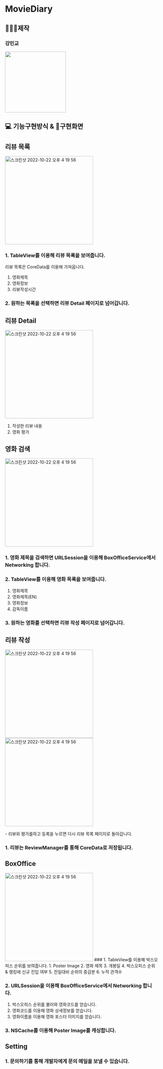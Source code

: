 # MovieDiary

## 👩🏻‍💻제작

### 강민교
<img src="https://user-images.githubusercontent.com/61138164/194685598-2fb5ef98-a001-44d2-b020-50554b1cf939.png" width="200" height="200"/></img>

## 💻 기능구현방식 & 📱구현화면

## 리뷰 목록
<img width="290" alt="스크린샷 2022-10-22 오후 4 19 56" src="https://user-images.githubusercontent.com/98341623/199761120-5b246dc7-ea18-4b19-8223-e3f65e51920d.PNG">

### 1. TableView를 이용해 리뷰 목록을 보여줍니다.
리뷰 목록은 CoreData를 이용해 가져옵니다.
1. 영화제목
2. 영화정보
3. 리뷰작성시간

### 2. 원하는 목록을 선택하면 리뷰 Detail 페이지로 넘어갑니다.

## 리뷰 Detail
<img width="290" alt="스크린샷 2022-10-22 오후 4 19 56" src="https://user-images.githubusercontent.com/98341623/199761116-dbda4891-c278-4bcc-ae9a-fadbce174c44.PNG">

1. 작성한 리뷰 내용
2. 영화 평가

## 영화 검색
<img width="290" alt="스크린샷 2022-10-22 오후 4 19 56" src="https://user-images.githubusercontent.com/98341623/199761111-913cb500-7489-4814-97ca-f49bc458b006.PNG">

### 1. 영화 제목을 검색하면 URLSession을 이용해 BoxOfficeService에서 Networking 합니다.

### 2. TableView를 이용해 영화 목록을 보여줍니다.
1. 영화제목
2. 영화제목(EN)
3. 영화정보
4. 감독이름

### 3. 원하는 영화를 선택하면 리뷰 작성 페이지로 넘어갑니다.

## 리뷰 작성
<p>
<img width="290" alt="스크린샷 2022-10-22 오후 4 19 56" src="https://user-images.githubusercontent.com/98341623/199761057-be81c726-f4e0-41b3-8c77-e263a90f6b2a.PNG">

<img width="290" alt="스크린샷 2022-10-22 오후 4 19 56" src="https://user-images.githubusercontent.com/98341623/199761079-7e03f82b-6e83-436b-ac16-3bff32d2aca9.PNG">
</p>
- 리뷰와 평가를하고 등록을 누르면 다시 리뷰 목록 페이지로 돌아갑니다.

### 1. 리뷰는 ReviewManager를 통해 CoreData로 저장됩니다.

## BoxOffice
<img width="290" alt="스크린샷 2022-10-22 오후 4 19 56" src="https://user-images.githubusercontent.com/98341623/199761105-c1ed5fee-027d-42a1-b3b1-790ee4c2aba6.PNG">
### 1. TableView를 이용해 박스오피스 순위를 보여줍니다.
1. Poster Image
2. 영화 제목
3. 개봉일
4. 박스오피스 순위 & 랭킹에 신규 진입 여부
5. 전일대비 순위의 증감분
6. 누적 관객수


### 2. URLSession을 이용해 BoxOfficeService에서 Networking 합니다.
 1. 박스오피스 순위를 불러와 영화코드를 얻습니다.
 2. 영화코드를 이용해 영화 상세정보를 얻습니다.
 3. 영화이름을 이용해 영화 포스터 이미지를 얻습니다.


### 3. NSCache를 이용해 Poster Image를 캐싱합니다.

## Setting

### 1. 문의하기를 통해 개발자에게 문의 메일을 보낼 수 있습니다.
